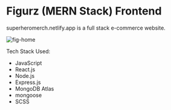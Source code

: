 # Figurz (MERN Stack) Frontend 

superheromerch.netlify.app is a full stack e-commerce website. 

![fig-home](https://user-images.githubusercontent.com/112905564/229727135-dcf36f26-feae-4509-bc1f-2b52986385c8.png)

Tech Stack Used: 
 - JavaScript
 - React.js
 - Node.js
 - Express.js
 - MongoDB Atlas
 - mongoose
 - SCSS
